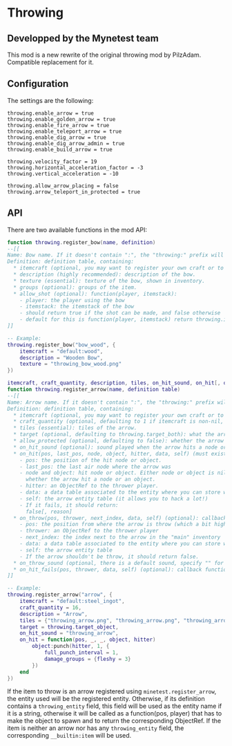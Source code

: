 # Throwing

## Developped by the Mynetest team

This mod is a new rewrite of the original throwing mod by PilzAdam. Compatible replacement for it.

## Configuration

The settings are the following:
```
throwing.enable_arrow = true
throwing.enable_golden_arrow = true
throwing.enable_fire_arrow = true
throwing.enable_teleport_arrow = true
throwing.enable_dig_arrow = true
throwing.enable_dig_arrow_admin = true
throwing.enable_build_arrow = true

throwing.velocity_factor = 19
throwing.horizontal_acceleration_factor = -3
throwing.vertical_acceleration = -10

throwing.allow_arrow_placing = false
throwing.arrow_teleport_in_protected = true
```

## API

There are two available functions in the mod API:
```lua
function throwing.register_bow(name, definition)
--[[
Name: Bow name. If it doesn't contain ":", the "throwing:" prefix will be added.
Definition: definition table, containing:
  * itemcraft (optional, you may want to register your own craft or to make the bow uncraftable): item used to craft the bow.
  * description (highly recommended): description of the bow.
  * texture (essential): texture of the bow, shown in inventory.
  * groups (optional): groups of the item.
  * allow_shot (optional): function(player, itemstack):
    - player: the player using the bow
    - itemstack: the itemstack of the bow
    - should return true if the shot can be made, and false otherwise
    - default for this is function(player, itemstack) return throwing.is_arrow(itemstack) end
]]

-- Example:
throwing.register_bow("bow_wood", {
	itemcraft = "default:wood",
	description = "Wooden Bow",
	texture = "throwing_bow_wood.png"
})

itemcraft, craft_quantity, description, tiles, on_hit_sound, on_hit[, on_throw[, groups]]
function throwing.register_arrow(name, definition table)
--[[
Name: Arrow name. If it doesn't contain ":", the "throwing:" prefix will be added.
Definition: definition table, containing:
  * itemcraft (optional, you may want to register your own craft or to make the arrow uncraftable): item used to craft the arrow.
  * craft_quantity (optional, defaulting to 1 if itemcraft is non-nil, pointless otherwise): quantity of arrows in the craft output.
  * tiles (essential): tiles of the arrow.
  * target (optional, defaulting to throwing.target_both): what the arrow is able to hit (throwing.target_node, throwing.target_object, throwing.target_both).
  * allow_protected (optional, defaulting to false): whether the arrow can be throw in a protected area
  * on_hit_sound (optional): sound played when the arrow hits a node or an object.
  * on_hit(pos, last_pos, node, object, hitter, data, self) (must exist, will crash if nil): callback function:
    - pos: the position of the hit node or object.
    - last_pos: the last air node where the arrow was
    - node and object: hit node or object. Either node or object is nil, depending
      whether the arrow hit a node or an object.
    - hitter: an ObjectRef to the thrower player.
    - data: a data table associated to the entity where you can store what you want
    - self: the arrow entity table (it allows you to hack a lot!)
    - If it fails, it should return:
      false[, reason]
  * on_throw(pos, thrower, next_index, data, self) (optional): callback function: on_throw:
    - pos: the position from where the arrow is throw (which a bit higher than the hitter position)
    - thrower: an ObjectRef to the thrower player
    - next_index: the index next to the arrow in the "main" inventory
    - data: a data table associated to the entity where you can store what you want
    - self: the arrow entity table
    - If the arrow shouldn't be throw, it should return false.
  * on_throw_sound (optional, there is a default sound, specify "" for no sound): sound to be played when the arrow is throw
  * on_hit_fails(pos, thrower, data, self) (optional): callback function called if the hit failed (e.g. because on_hit returned false or because the area was protected)
]]

-- Example:
throwing.register_arrow("arrow", {
	itemcraft = "default:steel_ingot",
	craft_quantity = 16,
	description = "Arrow",
	tiles = {"throwing_arrow.png", "throwing_arrow.png", "throwing_arrow_back.png", "throwing_arrow_front.png", "throwing_arrow_2.png", "throwing_arrow.png"},
	target = throwing.target_object,
	on_hit_sound = "throwing_arrow",
	on_hit = function(pos, _, _, object, hitter)
		object:punch(hitter, 1, {
			full_punch_interval = 1,
			damage_groups = {fleshy = 3}
		})
	end
})
```

If the item to throw is an arrow registered using `minetest.register_arrow`, the entity used will be the registered entity.
Otherwise, if its definition contains a `throwing_entity` field, this field will be used as the entity name if it is a string, otherwise it will be called as a function(pos, player) that has to make the object to spawn and to return the corresponding ObjectRef.
If the item is neither an arrow nor has any `throwing_entity` field, the corresponding `__builtin:item` will be used.
